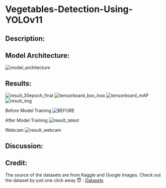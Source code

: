 # Vegetables-Detection-Using-YOLOv11

## **Description:**

## **Model Architecture:**
![model_architecture](https://github.com/user-attachments/assets/95315836-2415-4843-af30-ba633ff3d9fd)

## **Results:**
![result_30epoch_final](https://github.com/user-attachments/assets/3f0aaac0-9372-43af-857f-0833c21f1f93)
![tensorboard_box_loss](https://github.com/user-attachments/assets/e6c9b61c-a65b-46b0-aec5-92c6f95aff93)
![tensorboard_mAP](https://github.com/user-attachments/assets/73204b71-5489-4f4f-8959-12ae36693d1e)
![result_img](https://github.com/user-attachments/assets/13979ab3-03ac-4a9f-8b38-1d3b245bb1d4)

Before Model Training
![BEFORE](https://github.com/user-attachments/assets/3eb78e47-88ea-4a68-92c9-13bb8127cb35)

After Model Training
![result_latest](https://github.com/user-attachments/assets/5da008ba-d515-4064-893b-58e35fbf6a0d)

Webcam
![result_webcam](https://github.com/user-attachments/assets/25a69191-ddb1-40fc-92e1-1e26d3513522)


## **Discussion:**

## **Credit:**
The source of the datasets are from Kaggle and Google Images.
Check out the dataset by just one click away 😇 :   [Datasets](https://www.kaggle.com/datasets/misrakahmed/vegetable-image-dataset)
